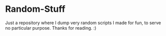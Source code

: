 # Random-Stuff

Just a repository where I dump very random scripts I made for fun, to serve no particular purpose. 
Thanks for reading. 
:)
